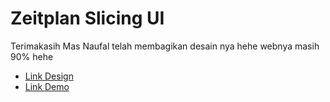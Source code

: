 # Zeitplan Slicing UI

Terimakasih Mas Naufal telah membagikan desain nya hehe 
webnya masih 90% hehe

- <a href="https://www.figma.com/community/file/1061304266818856605" >Link Design</a>
- <a href="https://zeitplann.netlify.app">Link Demo</a>


